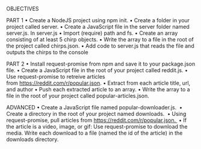 OBJECTIVES

PART 1
	•	Create a NodeJS project using npm init.
	•	Create a folder in your project called server.
	•	Create a JavaScript file in the server folder named server.js.
In server.js
	•	Import (require) path and fs.
	•	Create an array consisting of at least 5 chirp objects.
	•	Write the array to a file in the root of the project called chirps.json.
	•	Add code to server.js that reads the file and outputs the chirps to the console

PART 2
	•	Install request-promise from npm and save it to your package.json file.
	•	Create a JavaScript file in the root of your project called reddit.js.
	•	Use request-promise to retreive articles from https://reddit.com/r/popular.json.
	•	Extract from each article title, url, and author
	•	Push each extracted article to an array.
	•	Write the array to a file in the root of your project called popular-articles.json.

ADVANCED
	•	Create a JavaScript file named popular-downloader.js. 
	•	Create a directory in the root of your project named downloads. 
	•	Using request-promise, pull articles from https://reddit.com/r/popular.json. 
	•	If the article is a video, image, or gif: Use request-promise to download the media. Write each download to a file (named the id of the article) in the downloads directory.